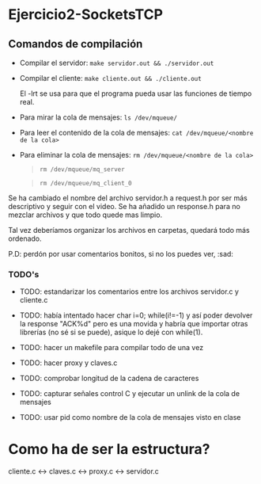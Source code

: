 # Ejercicio2-SocketsTCP

## Comandos de compilación

- Compilar el servidor: `make servidor.out && ./servidor.out`
- Compilar el cliente: `make cliente.out && ./cliente.out`

  El -lrt se usa para que el programa pueda usar las funciones de tiempo real.
- Para mirar la cola de mensajes: `ls /dev/mqueue/`
- Para leer el contenido de la cola de mensajes: `cat /dev/mqueue/<nombre de la cola>`

- Para eliminar la cola de mensajes: `rm /dev/mqueue/<nombre de la cola>`
  > `rm /dev/mqueue/mq_server`

  > `rm /dev/mqueue/mq_client_0`

Se ha cambiado el nombre del archivo servidor.h a request.h por ser más descriptivo y seguir con el video.
Se ha añadido un response.h para no mezclar archivos y que todo quede mas limpio.

Tal vez deberíamos organizar los archivos en carpetas, quedará todo más ordenado.

P.D: perdón por usar comentarios bonitos, si no los puedes ver, :sad:

### TODO's

- TODO: estandarizar los comentarios entre los archivos servidor.c y cliente.c
- TODO: había intentado hacer char i=0; while(i!=-1) y así poder devolver la response  "ACK%d" pero es una movida y habría que importar otras librerías (no sé si se puede), asique lo dejé con while(1).

- TODO: hacer un makefile para compilar todo de una vez
- TODO: hacer proxy y claves.c
- TODO: comprobar longitud de la cadena de caracteres
- TODO: capturar señales control C y ejecutar un unlink de la cola de mensajes
- TODO: usar pid como nombre de la cola de mensajes visto en clase

# Como ha de ser la estructura?

cliente.c <-> claves.c <-> proxy.c <-> servidor.c

